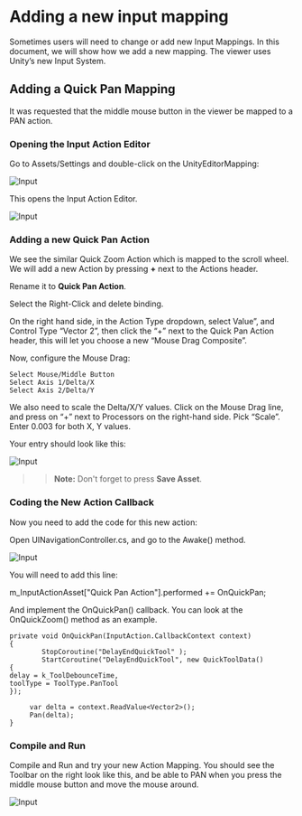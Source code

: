 # Adding a new input mapping

Sometimes users will need to change or add new Input Mappings. In this document, we will show how we add a new mapping. The viewer uses Unity’s new Input System.

## Adding a Quick Pan Mapping

It was requested that the middle mouse button in the viewer be mapped to a PAN action.

### Opening the Input Action Editor

Go to Assets/Settings and double-click on the UnityEditorMapping:

![Input](../images/1.3/Input1.png)

This opens the Input Action Editor.

![Input](../images/1.3/Input2.png)


### Adding a new Quick Pan Action

We see the similar Quick Zoom Action which is mapped to the scroll wheel. We will add a new Action by pressing **+** next to the Actions header.

Rename it to **Quick Pan Action**.

Select the <No Binding> Right-Click and delete binding.

On the right hand side, in the Action Type dropdown, select Value”, and Control Type “Vector 2”, then click the “+” next to the Quick Pan Action header, this will let you choose a new “Mouse Drag Composite”.

Now, configure the Mouse Drag:

    Select Mouse/Middle Button
    Select Axis 1/Delta/X
    Select Axis 2/Delta/Y

We also need to scale the Delta/X/Y values. Click on the Mouse Drag line, and press on “+” next to Processors on the right-hand side. Pick “Scale”. Enter 0.003 for both X, Y values.

Your entry should look like this:

![Input](../images/1.3/Input3.png)

>> **Note:** Don't forget to press **Save Asset**.  

### Coding the New Action Callback

Now you need to add the code for this new action:

Open UINavigationController.cs, and go to the Awake() method.

![Input](../images/1.3/Input4.png)

You will need to add this line:

m_InputActionAsset["Quick Pan Action"].performed += OnQuickPan;

And implement the OnQuickPan() callback. You can look at the OnQuickZoom() method as an example.

```
private void OnQuickPan(InputAction.CallbackContext context)
{
        StopCoroutine("DelayEndQuickTool" );
        StartCoroutine("DelayEndQuickTool", new QuickToolData()
{
delay = k_ToolDebounceTime,
toolType = ToolType.PanTool
});

     var delta = context.ReadValue<Vector2>();
     Pan(delta);
}
```

### Compile and Run

Compile and Run and try your new Action Mapping. You should see the Toolbar on the right look like this, and be able to PAN when you press the middle mouse button and move the mouse around.

![Input](../images/1.3/Input5.png)
